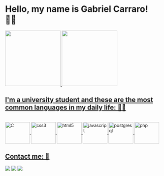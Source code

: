 # Hello, my name is Gabriel Carraro! 🙋‍♂️

<div>
    <a href="https://github.com/CarraroGabriel">
    <img height="180cm" src="https://github-readme-stats.vercel.app/api?username=CarraroGabriel&show_icons=true&theme=midnight-purple"/>
    <img height="180cm" src="https://github-readme-stats.vercel.app/api/top-langs/?username=CarraroGabriel&&size_weight=1&count_weight=0&theme=midnight-purple"/>
</div>

## I'm a university student and these are the most common languages ​​in my daily life: 👨‍💻

<div style="display: inline_block"><br>
    <img align="center" alt="C" height="70" width="80" src="https://cdn.jsdelivr.net/gh/devicons/devicon@latest/icons/c/c-original.svg"/>
    <img align="center" alt="css3" height="70" width="80" src="https://cdn.jsdelivr.net/gh/devicons/devicon@latest/icons/css3/css3-original.svg"/>
    <img align="center" alt="html5" height="70" width="80" src="https://cdn.jsdelivr.net/gh/devicons/devicon@latest/icons/html5/html5-original.svg"/>          
    <img align="center" alt="javascript" height="70" width="80" src="https://cdn.jsdelivr.net/gh/devicons/devicon@latest/icons/javascript/javascript-original.svg"/>
    <img align="center" alt="postgresql" height="70" width="80" src="https://cdn.jsdelivr.net/gh/devicons/devicon@latest/icons/postgresql/postgresql-original.svg"/>                   
    <img align="center" alt="php" height="70" width="80" src="https://cdn.jsdelivr.net/gh/devicons/devicon@latest/icons/php/php-original.svg"/>         
</div>

## Contact me: 📲

<div>
    <a href="https://www.linkedin.com/in/gabriel-carraro-b13998289/" target="_blank"><img src="https://img.shields.io/badge/-LinkedIn-%230077B5?style=for-the-badge&logo=linkedin&logoColor=white" target="_blank"></a> 
    <a href = "mailto:gabrielcarraro.gb@gmail.com"><img src="https://img.shields.io/badge/Gmail-D14836?style=for-the-badge&logo=gmail&logoColor=white" target="_blank"></a>
    <a href="https://www.instagram.com/carraro.gb/" target="_blank"><img src="https://img.shields.io/badge/-Instagram-%23E4405F?style=for-the-badge&logo=instagram&logoColor=white" target="_blank"></a>
</div>
